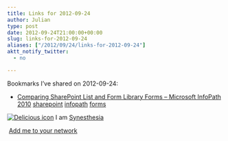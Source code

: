 ```yaml
---
title: Links for 2012-09-24
author: Julian
type: post
date: 2012-09-24T21:00:00+00:00
slug: links-for-2012-09-24 
aliases: ["/2012/09/24/links-for-2012-09-24"]
aktt_notify_twitter:
  - no

---
```

Bookmarks I&#8217;ve shared on 2012-09-24:

  * [Comparing SharePoint List and Form Library Forms &#8211; Microsoft InfoPath 2010][1] 
    [sharepoint][2] [infopath][3] [forms][4] </li> </ul> 
    
    <p class="deliciouslink">
      <a href="https://del.icio.us/synesthesia" title="See all my bookmarks on del.icio.us"><img src="https://www.synesthesia.co.uk/images/deliciousicon.jpg" alt="Delicious icon" /></a>&nbsp;I am <a href="https://del.icio.us/synesthesia" title="See all my bookmarks on del.icio.us">Synesthesia</a>
    </p>
    
    <p class="deliciouslink">
      <a href="https://del.icio.us/network?add=synesthesia" title="Add me to your del.icio.us network"><img src="https://www.synesthesia.co.uk/images/add.gif" alt="" /></a>&nbsp;<a href="https://del.icio.us/network?add=synesthesia" title="Add me to your del.icio.us network">Add me to your network</a>
    </p>

 [1]: https://blogs.msdn.com/b/infopath/archive/2010/04/22/comparing-list-and-form-library-forms.aspx
 [2]: https://www.delicious.com/synesthesia/sharepoint
 [3]: https://www.delicious.com/synesthesia/infopath
 [4]: https://www.delicious.com/synesthesia/forms